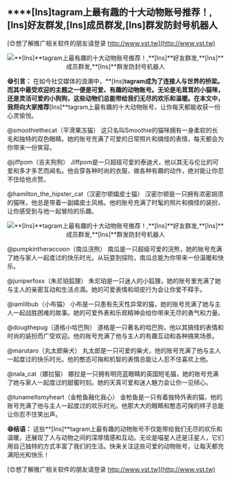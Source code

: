 ## ****[Ins]**tagram上最有趣的十大动物账号推荐！,**[Ins]**好友群发,**[Ins]**成员群发,**[Ins]**群发防封号机器人**

[😍想了解推广相关软件的朋友请登录 http://www.vst.tw](http://www.vst.tw)

 <center><img src="https://vst.tw/MP4/tuiguang/png/4.png" alt="**[Ins]**tagram上最有趣的十大动物账号推荐！,**[Ins]**好友群发,**[Ins]**成员群发,**[Ins]**群发防封号机器人"></center>

**😄引言：**
在如今社交媒体的浪潮中，**[Ins]**tagram成为了连接人与世界的桥梁。而其中最受欢迎的主题之一便是可爱、有趣的动物账号。无论是毛茸茸的小猫咪，还是灵活可爱的小狗狗，这些动物们总能带给我们无尽的欢乐和温暖。在本文中，我将向大家推荐**[Ins]**tagram上最有趣的十大动物账号，让你每天都能收获一份心灵愉悦。

@smoothiethecat（平滑果冻猫）
这只名叫Smoothie的猫咪拥有一身柔软的长毛和独特的双色眼睛。她的账号充满了可爱的日常照片和搞怪的表情，每天都会为你带来一份笑容。

@jiffpom（吉夫狗狗）
Jiffpom是一只超级可爱的泰迪犬，他以其无与伦比的可爱和多才多艺而闻名。他会穿各种时尚的衣服，做各种有趣的动作，绝对能让你忍不住给他点赞。

@hamilton_the_hipster_cat（汉密尔顿嬉皮士猫）
汉密尔顿是一只拥有浓密胡须的猫咪，他总是带着一副嬉皮士风格。他的账号充满了时髦的照片和搞怪的装扮，让你感受到与他一起冒险的乐趣。

 <center><img src="https://vst.tw/MP4/tuiguang/png/1.png" alt="**[Ins]**tagram上最有趣的十大动物账号推荐！,**[Ins]**好友群发,**[Ins]**成员群发,**[Ins]**群发防封号机器人"></center>

@pumpkintheraccoon（南瓜浣熊）
南瓜是一只超级可爱的浣熊，她的账号充满了她与家人一起度过的快乐时光。从玩耍到探险，南瓜总能为你带来一份温暖和快乐。

@juniperfoxx（朱尼珀狐狸）
朱尼珀是一只迷人的小狐狸，她的账号里充满了她与主人的亲密互动和生活点滴。她的可爱表情和顽皮行为会让你爱不释手。

@iamlilbub（小布猫）
小布是一只患有先天性异常的猫，她的账号充满了她与主人一起战胜困难的故事。她的可爱外表和乐观精神会给你带来无尽的勇气和力量。

@dougthepug（道格小哈巴狗）
道格是一只著名的哈巴狗，他以其搞怪的表情和时尚的装扮而广受欢迎。他的账号充满了他与主人的有趣互动和各种搞笑场景。

@marutaro（丸太郎柴犬）
丸太郎是一只可爱的柴犬，他的账号充满了他与主人一起度过的快乐时光。他的憨态可掬和机智的表情总能让人忍不住喜欢上他。

@nala_cat（娜拉猫）
娜拉是一只拥有明亮蓝眼睛的英国短毛猫，她的账号充满了她与家人一起度过的甜蜜时刻。她的天真可爱和迷人魅力会让你一见倾心。

@tunameltsmyheart（金枪鱼融化我心）
金枪鱼是一只有着独特外表的猫，他的账号充满了他与主人一起度过的欢乐时光。他那大大的眼睛和憨态可掬的样子总能让你忍不住笑出声。

**😄结语：**
这些**[Ins]**tagram上最有趣的动物账号不仅能带给我们无尽的欢乐和温暖，还展现了人与动物之间的深厚情感和互动。无论是喵星人还是汪星人，它们用自己独特的方式丰富了我们的生活。快来关注这些可爱的动物账号，让每天都充满阳光和快乐！

[😍想了解推广相关软件的朋友请登录 http://www.vst.tw](http://www.vst.tw)



